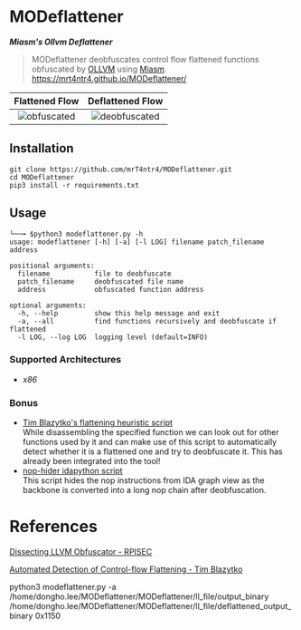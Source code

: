 # MODeflattener
***Miasm's Ollvm Deflattener***  
> MODeflattener deobfuscates control flow flattened functions obfuscated by [OLLVM](https://github.com/obfuscator-llvm/obfuscator) using [Miasm](https://github.com/cea-sec/miasm).  
https://mrt4ntr4.github.io/MODeflattener/  

Flattened Flow             |  Deflattened Flow
:-------------------------:|:-------------------------:
![obfuscated](./images/obfuscated.png)  |  ![deobfuscated](./images/deobfuscated.png)

## Installation
```
git clone https://github.com/mrT4ntr4/MODeflattener.git
cd MODeflattener
pip3 install -r requirements.txt
```

## Usage
```
└──╼ $python3 modeflattener.py -h
usage: modeflattener [-h] [-a] [-l LOG] filename patch_filename address

positional arguments:
  filename           file to deobfuscate
  patch_filename     deobfuscated file name
  address            obfuscated function address

optional arguments:
  -h, --help         show this help message and exit
  -a, --all          find functions recursively and deobfuscate if flattened
  -l LOG, --log LOG  logging level (default=INFO)
```

### Supported Architectures
- *x86*

### Bonus
- [Tim Blazytko's flattening heuristic script](https://gist.github.com/mrphrazer/da32217f231e1dd842986f94aa6d9d37)  
  While disassembling the specified function we can look out for other functions used by it and can make use of this script to automatically detect whether it is a flattened one and try to deobfuscate it. This has already been integrated into the tool!    
- [nop-hider idapython script](https://gist.github.com/JusticeRage/795badf81fe59454963a06070d132b06)  
    This script hides the nop instructions from IDA graph view as the backbone is converted into a long nop chain after deobfuscation.  


# References
[Dissecting LLVM Obfuscator - RPISEC](https://rpis.ec/blog/dissection-llvm-obfuscator-p1/)  


[Automated Detection of Control-flow Flattening - Tim Blazytko](https://synthesis.to/2021/03/03/flattening_detection.html)  



python3 modeflattener.py -a /home/dongho.lee/MODeflattener/MODeflattener/ll_file/output_binary /home/dongho.lee/MODeflattener/MODeflattener/ll_file/deflattened_output_binary 0x1150
